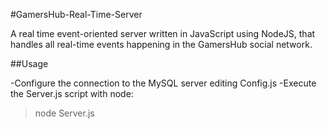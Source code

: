 #GamersHub-Real-Time-Server

A real time event-oriented server written in JavaScript using NodeJS, that handles all real-time events happening in the GamersHub social network.

##Usage

-Configure the connection to the MySQL server editing Config.js
-Execute the Server.js script with node:
>node Server.js